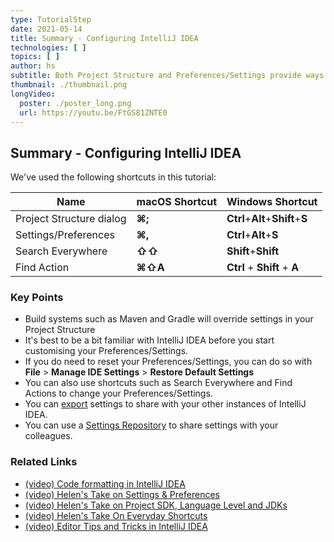 ```yaml
---
type: TutorialStep
date: 2021-05-14
title: Summary - Configuring IntelliJ IDEA
technologies: [ ]
topics: [ ]
author: hs
subtitle: Both Project Structure and Preferences/Settings provide ways to make IntelliJ IDEA your own
thumbnail: ./thumbnail.png
longVideo:
  poster: ./poster_long.png
  url: https://youtu.be/FtGS81ZNTE0
---
```


## Summary - Configuring IntelliJ IDEA
We've used the following shortcuts in this tutorial:

| Name                     | macOS Shortcut | Windows Shortcut                 |
| ------------------------ | -------------- | -------------------------------- |
| Project Structure dialog | **⌘;**         | **Ctrl**+**Alt**+**Shift**+**S** |
| Settings/Preferences     | **⌘,**         | **Ctrl**+**Alt**+**S**           |
| Search Everywhere        | **⇧⇧**         | **Shift**+**Shift**              |
| Find Action              | **⌘⇧A**        | **Ctrl** + **Shift** + **A**     |

### Key Points
- Build systems such as Maven and Gradle will override settings in your Project Structure
- It's best to be a bit familiar with IntelliJ IDEA before you start customising your Preferences/Settings.
- If you do need to reset your Preferences/Settings, you can do so with **File** > **Manage IDE Settings** > **Restore Default Settings**
- You can also use shortcuts such as Search Everywhere and Find Actions to change your Preferences/Settings.
- You can [export](https://www.jetbrains.com/help/idea/sharing-your-ide-settings.html#import-export-settings) settings to share with your other instances of IntelliJ IDEA.
- You can use a [Settings Repository](https://www.jetbrains.com/help/idea/sharing-your-ide-settings.html#settings-repository) to share settings with your colleagues.

### Related Links
- [(video) Code formatting in IntelliJ IDEA](https://www.youtube.com/watch?v=vjVWjocENLg)
- [(video) Helen's Take on Settings & Preferences](https://www.youtube.com/watch?v=u-iA1yjS6GY)
- [(video) Helen's Take on Project SDK, Language Level and JDKs](https://www.youtube.com/watch?v=W4EK_KVgfkw)
- [(video) Helen's Take On Everyday Shortcuts](https://www.youtube.com/watch?v=matPBmotxvY)
- [(video) Editor Tips and Tricks in IntelliJ IDEA](https://www.youtube.com/watch?v=JEpeHNsWIMk)